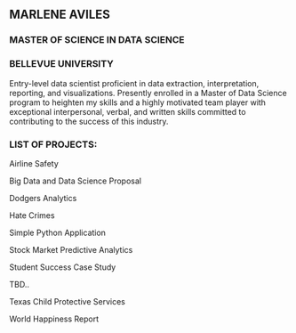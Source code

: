 ## MARLENE AVILES 

### MASTER OF SCIENCE IN DATA SCIENCE 

### BELLEVUE UNIVERSITY

Entry-level data scientist proficient in data extraction,
interpretation, reporting, and visualizations. Presently enrolled
in a Master of Data Science program to heighten my skills and
a highly motivated team player with exceptional interpersonal,
verbal, and written skills committed to contributing to the
success of this industry.


### LIST OF PROJECTS:

Airline Safety 

Big Data and Data Science Proposal

Dodgers Analytics 

Hate Crimes

Simple Python Application 

Stock Market Predictive Analytics

Student Success Case Study

TBD..

Texas Child Protective Services

World Happiness Report



